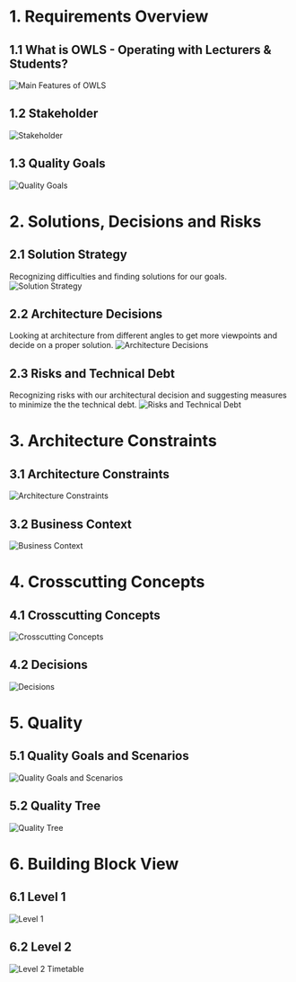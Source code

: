 # 1. Requirements Overview
## 1.1 What is OWLS - Operating with Lecturers & Students?
![Main Features of OWLS](images/main-features.png)
## 1.2 Stakeholder
![Stakeholder](images/stakeholder.png)
## 1.3 Quality Goals
![Quality Goals](images/quality-goals.png)

# 2. Solutions, Decisions and Risks
## 2.1 Solution Strategy
Recognizing difficulties and finding solutions for our goals.
![Solution Strategy](images/solution-strategy.png)
## 2.2 Architecture Decisions
Looking at architecture from different angles to get more viewpoints and decide on a proper solution.
![Architecture Decisions](images/architecture-decisions.png)
## 2.3 Risks and Technical Debt
Recognizing risks with our architectural decision and suggesting measures to minimize the the technical debt.
![Risks and Technical Debt](images/technical-debt.png)

# 3. Architecture Constraints
## 3.1 Architecture Constraints
![Architecture Constraints](images/architecture_contstraints.png)
## 3.2 Business Context
![Business Context](images/business_context.png)

# 4. Crosscutting Concepts
## 4.1 Crosscutting Concepts
![Crosscutting Concepts](images/crosscutting-concepts.png)
## 4.2 Decisions
![Decisions](images/decisions.png)

# 5. Quality
## 5.1 Quality Goals and Scenarios
![Quality Goals and Scenarios](images/QualityGoalsScenarios.png)
## 5.2 Quality Tree
![Quality Tree](images/QualityTree.png)

# 6. Building Block View
## 6.1 Level 1
![Level 1](images/Level1.png)
## 6.2 Level 2
![Level 2 Timetable](images/Level2Timetable.png)